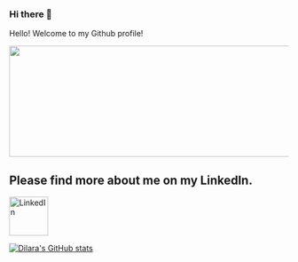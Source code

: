 ### Hi there 👋
 <p><span id="greeting">Hello!</span> Welcome to my Github profile!</p>

  <img width="5000" height="200" src='https://media.giphy.com/media/0dQ0CkvCxw4RwR3G0S/giphy.gif'><html>
 

  <h2> Please find more about me on my LinkedIn. </h2>
  <a href="https://www.linkedin.com/in/yildiz-dilara-parry-/">
         <img alt="LinkedIn" src="https://www.interiorbusiness.nl/wp-content/uploads/2018/01/linkedin-logo-png-1825.png"
         width="70" height="70">

  </a> 
  
</html>



[![Dilara's GitHub stats](https://github-readme-stats.vercel.app/api?username=trickydaze)](https://github.com/anuraghazra/github-readme-stats)

